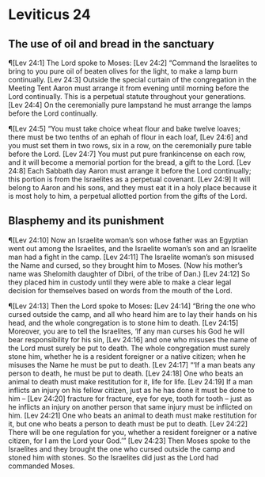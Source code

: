 # Leviticus 24

## The use of oil and bread in the sanctuary
¶[Lev 24:1] The Lord spoke to Moses:
[Lev 24:2] “Command the Israelites to bring to you pure oil of beaten olives for the light, to make a lamp burn continually.
[Lev 24:3] Outside the special curtain of the congregation in the Meeting Tent Aaron must arrange it from evening until morning before the Lord continually. This is a perpetual statute throughout your generations.
[Lev 24:4] On the ceremonially pure lampstand he must arrange the lamps before the Lord continually.

¶[Lev 24:5] “You must take choice wheat flour and bake twelve loaves; there must be two tenths of an ephah of flour in each loaf,
[Lev 24:6] and you must set them in two rows, six in a row, on the ceremonially pure table before the Lord.
[Lev 24:7] You must put pure frankincense on each row, and it will become a memorial portion for the bread, a gift to the Lord.
[Lev 24:8] Each Sabbath day Aaron must arrange it before the Lord continually; this portion is from the Israelites as a perpetual covenant.
[Lev 24:9] It will belong to Aaron and his sons, and they must eat it in a holy place because it is most holy to him, a perpetual allotted portion from the gifts of the Lord.

## Blasphemy and its punishment
¶[Lev 24:10] Now an Israelite woman’s son whose father was an Egyptian went out among the Israelites, and the Israelite woman’s son and an Israelite man had a fight in the camp.
[Lev 24:11] The Israelite woman’s son misused the Name and cursed, so they brought him to Moses. (Now his mother’s name was Shelomith daughter of Dibri, of the tribe of Dan.)
[Lev 24:12] So they placed him in custody until they were able to make a clear legal decision for themselves based on words from the mouth of the Lord.

¶[Lev 24:13] Then the Lord spoke to Moses:
[Lev 24:14] “Bring the one who cursed outside the camp, and all who heard him are to lay their hands on his head, and the whole congregation is to stone him to death.
[Lev 24:15] Moreover, you are to tell the Israelites, ‘If any man curses his God he will bear responsibility for his sin,
[Lev 24:16] and one who misuses the name of the Lord must surely be put to death. The whole congregation must surely stone him, whether he is a resident foreigner or a native citizen; when he misuses the Name he must be put to death.
[Lev 24:17] “‘If a man beats any person to death, he must be put to death.
[Lev 24:18] One who beats an animal to death must make restitution for it, life for life.
[Lev 24:19] If a man inflicts an injury on his fellow citizen, just as he has done it must be done to him –
[Lev 24:20] fracture for fracture, eye for eye, tooth for tooth – just as he inflicts an injury on another person that same injury must be inflicted on him.
[Lev 24:21] One who beats an animal to death must make restitution for it, but one who beats a person to death must be put to death.
[Lev 24:22] There will be one regulation for you, whether a resident foreigner or a native citizen, for I am the Lord your God.’”
[Lev 24:23] Then Moses spoke to the Israelites and they brought the one who cursed outside the camp and stoned him with stones. So the Israelites did just as the Lord had commanded Moses.
